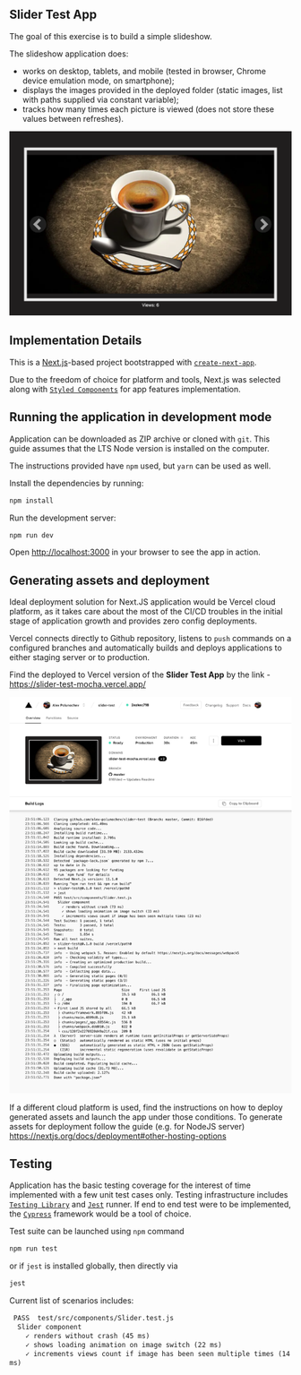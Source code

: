 ## Slider Test App

The goal of this exercise is to build a simple slideshow.

The slideshow application does:

- works on desktop, tablets, and mobile (tested in browser, Chrome device emulation mode, on smartphone);
- displays the images provided in the deployed folder (static images, list with paths supplied via constant variable);
- tracks how many times each picture is viewed (does not store these values between refreshes).

![app screenshot](/public/app_screenshot.png)

## Implementation Details

This is a [Next.js](https://nextjs.org/)-based project bootstrapped with [`create-next-app`](https://nextjs.org/docs/api-reference/create-next-app).

Due to the freedom of choice for platform and tools, Next.js was selected along with [`Styled Components`](https://github.com/styled-components/styled-components) for app features implementation.

## Running the application in development mode

Application can be downloaded as ZIP archive or cloned with `git`.
This guide assumes that the LTS Node version is installed on the computer.

The instructions provided have `npm` used, but `yarn` can be used as well.

Install the dependencies by running:

```bash
npm install
```

Run the development server:

```bash
npm run dev
```

Open [http://localhost:3000](http://localhost:3000) in your browser to see the app in action.

## Generating assets and deployment

Ideal deployment solution for Next.JS application would be Vercel cloud platform, as it takes care about the most of the CI/CD troubles in the initial stage of application growth and provides zero config deployments.

Vercel connects directly to Github repository, listens to `push` commands on a configured branches and automatically builds and deploys applications to either staging server or to production.

Find the deployed to Vercel version of the **Slider Test App** by the link - https://slider-test-mocha.vercel.app/

![vercel screenshot](/public/vercel_screenshot.png)

If a different cloud platform is used, find the instructions on how to deploy generated assets and launch the app under those conditions.
To generate assets for deployment follow the guide (e.g. for NodeJS server) https://nextjs.org/docs/deployment#other-hosting-options

## Testing

Application has the basic testing coverage for the interest of time implemented with a few unit test cases only. Testing infrastructure includes [`Testing Library`](https://testing-library.com/) and [`Jest`](https://jestjs.io/en/) runner.
If end to end test were to be implemented, the [`Cypress`](https://www.cypress.io/) framework would be a tool of choice.

Test suite can be launched using `npm` command

```bash
npm run test
```

or if `jest` is installed globally, then directly via

```bash
jest
```

Current list of scenarios includes:

```
 PASS  test/src/components/Slider.test.js
  Slider component
    ✓ renders without crash (45 ms)
    ✓ shows loading animation on image switch (22 ms)
    ✓ increments views count if image has been seen multiple times (14 ms)
```
